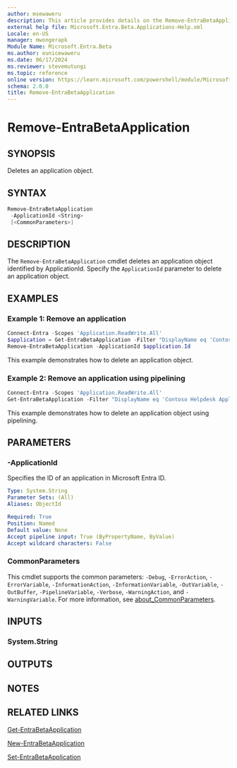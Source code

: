 ```yaml
---
author: msewaweru
description: This article provides details on the Remove-EntraBetaApplication command.
external help file: Microsoft.Entra.Beta.Applications-Help.xml
Locale: en-US
manager: mwongerapk
Module Name: Microsoft.Entra.Beta
ms.author: eunicewaweru
ms.date: 06/17/2024
ms.reviewer: stevemutungi
ms.topic: reference
online version: https://learn.microsoft.com/powershell/module/Microsoft.Entra.Beta/Remove-EntraBetaApplication
schema: 2.0.0
title: Remove-EntraBetaApplication
---
```


# Remove-EntraBetaApplication

## SYNOPSIS

Deletes an application object.

## SYNTAX

```powershell
Remove-EntraBetaApplication
 -ApplicationId <String>
 [<CommonParameters>]
```

## DESCRIPTION

The `Remove-EntraBetaApplication` cmdlet deletes an application object identified by ApplicationId. Specify the `ApplicationId` parameter to delete an application object.

## EXAMPLES

### Example 1: Remove an application

```powershell
Connect-Entra -Scopes 'Application.ReadWrite.All'
$application = Get-EntraBetaApplication -Filter "DisplayName eq 'Contoso Helpdesk Application'"
Remove-EntraBetaApplication -ApplicationId $application.Id
```

This example demonstrates how to delete an application object.

### Example 2: Remove an application using pipelining

```powershell
Connect-Entra -Scopes 'Application.ReadWrite.All'
Get-EntraBetaApplication -Filter "DisplayName eq 'Contoso Helpdesk Application'" | Remove-EntraBetaApplication
```

This example demonstrates how to delete an application object using pipelining.

## PARAMETERS

### -ApplicationId

Specifies the ID of an application in Microsoft Entra ID.

```yaml
Type: System.String
Parameter Sets: (All)
Aliases: ObjectId

Required: True
Position: Named
Default value: None
Accept pipeline input: True (ByPropertyName, ByValue)
Accept wildcard characters: False
```

### CommonParameters

This cmdlet supports the common parameters: `-Debug`, `-ErrorAction`, `-ErrorVariable`, `-InformationAction`, `-InformationVariable`, `-OutVariable`, `-OutBuffer`, `-PipelineVariable`, `-Verbose`, `-WarningAction`, and `-WarningVariable`. For more information, see [about_CommonParameters](https://go.microsoft.com/fwlink/?LinkID=113216).

## INPUTS

### System.String

## OUTPUTS

## NOTES

## RELATED LINKS

[Get-EntraBetaApplication](Get-EntraBetaApplication.md)

[New-EntraBetaApplication](New-EntraBetaApplication.md)

[Set-EntraBetaApplication](Set-EntraBetaApplication.md)
